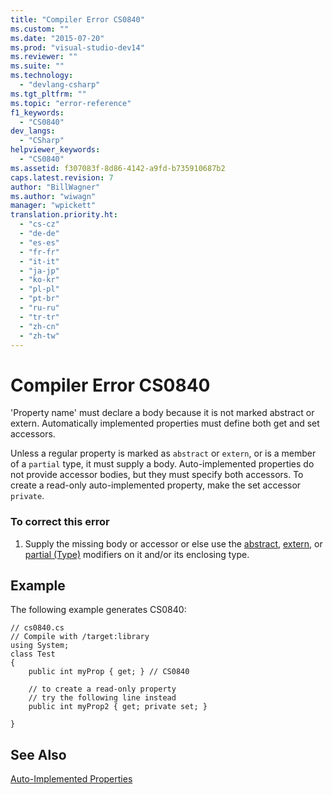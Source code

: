 ```yaml
---
title: "Compiler Error CS0840"
ms.custom: ""
ms.date: "2015-07-20"
ms.prod: "visual-studio-dev14"
ms.reviewer: ""
ms.suite: ""
ms.technology: 
  - "devlang-csharp"
ms.tgt_pltfrm: ""
ms.topic: "error-reference"
f1_keywords: 
  - "CS0840"
dev_langs: 
  - "CSharp"
helpviewer_keywords: 
  - "CS0840"
ms.assetid: f307083f-8d86-4142-a9fd-b735910687b2
caps.latest.revision: 7
author: "BillWagner"
ms.author: "wiwagn"
manager: "wpickett"
translation.priority.ht: 
  - "cs-cz"
  - "de-de"
  - "es-es"
  - "fr-fr"
  - "it-it"
  - "ja-jp"
  - "ko-kr"
  - "pl-pl"
  - "pt-br"
  - "ru-ru"
  - "tr-tr"
  - "zh-cn"
  - "zh-tw"
---
```

# Compiler Error CS0840
'Property name' must declare a body because it is not marked abstract or extern. Automatically implemented properties must define both get and set accessors.  
  
 Unless a regular property is marked as `abstract` or `extern`, or is a member of a `partial` type, it must supply a body. Auto-implemented properties do not provide accessor bodies, but they must specify both accessors. To create a read-only auto-implemented property, make the set accessor `private`.  
  
### To correct this error  
  
1.  Supply the missing body or accessor or else use the [abstract](../../../csharp\language-reference\keywords/abstract.md), [extern](../../../csharp\language-reference\keywords/extern.md), or [partial (Type)](../../../csharp\language-reference\keywords/partial-type.md) modifiers on it and/or its enclosing type.  
  
## Example  
 The following example generates CS0840:  
  
```  
// cs0840.cs  
// Compile with /target:library  
using System;  
class Test  
{  
    public int myProp { get; } // CS0840  
  
    // to create a read-only property  
    // try the following line instead  
    public int myProp2 { get; private set; }  
  
}  
```  
  
## See Also  
 [Auto-Implemented Properties](../../../csharp\programming-guide\classes-and-structs/auto-implemented-properties.md)